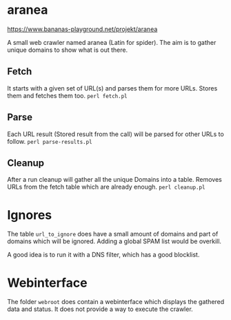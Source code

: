 # aranea

https://www.bananas-playground.net/projekt/aranea

A small web crawler named aranea (Latin for spider).
The aim is to gather unique domains to show what is out there.

## Fetch

It starts with a given set of URL(s) and parses them for more
URLs. Stores them and fetches them too. `perl fetch.pl`

## Parse

Each URL result (Stored result from the call) will be parsed
for other URLs to follow. `perl parse-results.pl`

## Cleanup

After a run cleanup will gather all the unique Domains into
a table. Removes URLs from the fetch table which are already
enough. `perl cleanup.pl`

# Ignores

The table `url_to_ignore` does have a small amount of domains
and part of domains which will be ignored.  Adding a global SPAM list would be overkill.

A good idea is to run it with a DNS filter, which has a good blocklist.

# Webinterface

The folder `webroot` does contain a webinterface which displays the gathered data and status.
It does not provide a way to execute the crawler.
